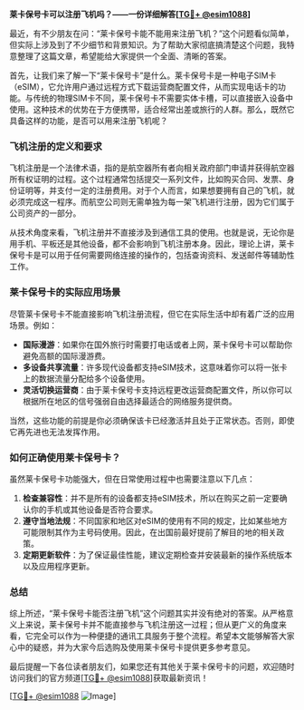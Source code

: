 **莱卡保号卡可以注册飞机吗？——一份详细解答[[TG💪+ @esim1088](https://t.me/s/esim1088)]**

最近，有不少朋友在问：“莱卡保号卡能不能用来注册飞机？”这个问题看似简单，但实际上涉及到了不少细节和背景知识。为了帮助大家彻底搞清楚这个问题，我特意整理了这篇文章，希望能给大家提供一个全面、清晰的答案。

首先，让我们来了解一下“莱卡保号卡”是什么。莱卡保号卡是一种电子SIM卡（eSIM），它允许用户通过远程方式下载运营商配置文件，从而实现电话卡的功能。与传统的物理SIM卡不同，莱卡保号卡不需要实体卡槽，可以直接嵌入设备中使用。这种技术的优势在于方便携带，适合经常出差或旅行的人群。那么，既然它具备这样的功能，是否可以用来注册飞机呢？

### 飞机注册的定义和要求

飞机注册是一个法律术语，指的是航空器所有者向相关政府部门申请并获得航空器所有权证明的过程。这个过程通常包括提交一系列文件，比如购买合同、发票、身份证明等，并支付一定的注册费用。对于个人而言，如果想要拥有自己的飞机，就必须完成这一程序。而航空公司则无需单独为每一架飞机进行注册，因为它们属于公司资产的一部分。

从技术角度来看，飞机注册并不直接涉及到通信工具的使用。也就是说，无论你是用手机、平板还是其他设备，都不会影响到飞机注册本身。因此，理论上讲，莱卡保号卡是可以用于任何需要网络连接的操作的，包括查询资料、发送邮件等辅助性工作。

### 莱卡保号卡的实际应用场景

尽管莱卡保号卡不能直接影响飞机注册流程，但它在实际生活中却有着广泛的应用场景。例如：

- **国际漫游**：如果你在国外旅行时需要打电话或者上网，莱卡保号卡可以帮助你避免高额的国际漫游费。
- **多设备共享流量**：许多现代设备都支持eSIM技术，这意味着你可以将一张卡上的数据流量分配给多个设备使用。
- **灵活切换运营商**：由于莱卡保号卡支持远程更改运营商配置文件，所以你可以根据所在地区的信号强弱自由选择最适合的网络服务提供商。

当然，这些功能的前提是你必须确保该卡已经激活并且处于正常状态。否则，即使它再先进也无法发挥作用。

### 如何正确使用莱卡保号卡？

虽然莱卡保号卡功能强大，但在日常使用过程中也需要注意以下几点：

1. **检查兼容性**：并不是所有的设备都支持eSIM技术，所以在购买之前一定要确认你的手机或其他设备是否符合要求。
2. **遵守当地法规**：不同国家和地区对eSIM的使用有不同的规定，比如某些地方可能限制其作为主号码使用。因此，在出国前最好提前了解目的地的相关政策。
3. **定期更新软件**：为了保证最佳性能，建议定期检查并安装最新的操作系统版本以及应用程序更新。

### 总结

综上所述，“莱卡保号卡能否注册飞机”这个问题其实并没有绝对的答案。从严格意义上来说，莱卡保号卡并不能直接参与飞机注册这一过程；但从更广义的角度来看，它完全可以作为一种便捷的通讯工具服务于整个流程。希望本文能够解答大家心中的疑惑，并为大家今后选购及使用莱卡保号卡提供更多参考意见。

最后提醒一下各位读者朋友们，如果您还有其他关于莱卡保号卡的问题，欢迎随时访问我们的官方频道[[TG💪+ @esim1088](https://t.me/s/esim1088)]获取最新资讯！

[[TG💪+ @esim1088](https://t.me/s/esim1088) ![Image](https://i.postimg.cc/4NQfJmqS/Snipaste-2025-05-13-00-14-12.png)]